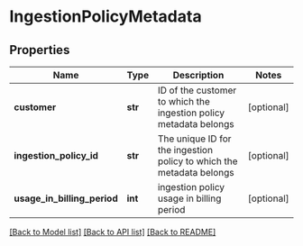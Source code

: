# IngestionPolicyMetadata

## Properties
Name | Type | Description | Notes
------------ | ------------- | ------------- | -------------
**customer** | **str** | ID of the customer to which the ingestion policy metadata belongs | [optional] 
**ingestion_policy_id** | **str** | The unique ID for the ingestion policy to which the metadata belongs | [optional] 
**usage_in_billing_period** | **int** | ingestion policy usage in billing period | [optional] 

[[Back to Model list]](../README.md#documentation-for-models) [[Back to API list]](../README.md#documentation-for-api-endpoints) [[Back to README]](../README.md)


